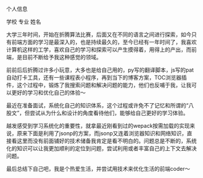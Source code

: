 个人信息

学校 专业 姓名

大学三年时间，开始在折腾算法比赛，后面又在不同的语言之间进行探索，如今只有前端方面的学习是最深入的，也是持续最久的，至今已经有一年时间了，我喜欢计算机这样的工学，喜欢自己的学习和探索可以产生摸得着，用得上的产出，而前端，是目前不断给予我这种感觉的领域。

前前后后折腾过许多小玩意，大多也是给自己用的，py写的翻译脚本，js写的pat自动打卡工具，还有一些课程表小程序，再到当下的博客方案，TOC浏览器插件，这个过程中，锻炼了我搜索问题和解决问题的能力，他们也反哺于我，让我可以更好的学习和优化自己的体验～

最近在准备面试，系统化自己的知识体系，这个过程或许免不了记忆和所谓的“八股文”，但尝试从为什么和设计的角度看待他们，能够给自己更好的学习体验。

越发感受到学习系统化的重要性，就拿最近刚看到过的wepack按需加载的实现来说，原来下面是利用了jsonp的方案，而jsonp又连着浏览器知识和网络知识，直接看这里而没有前面铺好的技术储备我肯定是看不明白的。问题总是不断的，系统化的知识可以让我更加顺利的定位到问题，尝试利用或者丰富自己的上下文去解决问题。

最后总结下自己吧，我是个热爱生活，并尝试用技术来优化生活的前端coder～